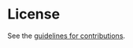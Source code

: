 # License

See the
[guidelines for contributions](https://github.com/tlswg/draft-ietf-tls-iana-registry-updates/blob/master/CONTRIBUTING.md).
